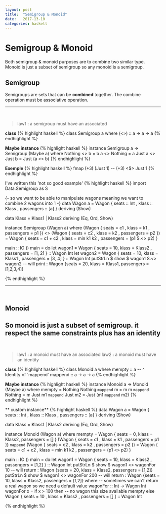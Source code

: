 ```yaml
---
layout: post
title:  "Semigroup & Monoid"
date:   2017-13-10
categories: haskell
---
```


# Semigroup & Monoid

Both semigroup & monoid purposes are to combine two similar type.
Monoid is just a subset of semigroup so any monoid is a semigroup.

## Semigroup

Semigroups are sets that can be **combined** together. The combine operation must be associative operation.


---
<br>

> law1 : a semigroup must have an associated

**class**
{% highlight haskell %}
class Semigroup a where
  (<>) :: a -> a -> a
{% endhighlight %}


**Maybe instance**
{% highlight haskell %}
instance Semigroup a => Semigroup (Maybe a) where
  Nothing <> b       = b
  a       <> Nothing = a
  Just a  <> Just b  = Just (a <> b)
{% endhighlight %}

**Exemple**
{% highlight haskell %}
  fmap (+3) (Just 1) -- (+3) <$> Just 1
{% endhighlight %}

I've written this 'not so good example'
{% highlight haskell %}
import Data.Semigroup as S

{- so we want to be able to manipulate wagons
   meaning we want to combine 2 wagons into 1
-}
data Wagon a = Wagon { seats :: Int
                     , klass :: Klass
                     , passengers :: [a]
                     } deriving (Show)

data Klass = Klass1 | Klass2 deriving (Eq, Ord, Show)

instance Semigroup (Wagon a) where
  (Wagon { seats = c1
         , klass = k1
         , passengers = p1 })
    <> (Wagon { seats = c2
              , klass = k2
              , passengers = p2 }) =
    Wagon { seats = c1 + c2
          , klass = min k1 k2
          , passengers = (p1 S.<> p2)
          }

main :: IO ()
main = do
  let wagon1 = Wagon { seats = 10,
                       klass = Klass2
                     , passengers = [1, 2]
                     } :: Wagon Int
  let wagon2 = Wagon { seats = 10,
                       klass = Klass1
                     , passengers = [3, 4]
                     } :: Wagon Int
  putStrLn $ show $ wagon1 S.<> wagon2
  -- will print : Wagon {seats = 20, klass = Klass1, passengers = [1,2,3,4]}

{% endhighlight %}

---
<br>


## Monoid

So monoid is just a subset of semigroup. it respect the same constraints plus has an identity
---
<br>

> law1 : a monoid must have an associated
> law2 : a monoid must have an identity

**class**
{% highlight haskell %}
class Monoid a where
        mempty  :: a
        -- ^ Identity of 'mappend'
        mappend :: a -> a -> a
{% endhighlight %}

**Maybe instance**
{% highlight haskell %}
instance Monoid a => Monoid (Maybe a) where
  mempty = Nothing
  Nothing `mappend` m = m
  m `mappend` Nothing = m
  Just m1 `mappend` Just m2 = Just (m1 `mappend` m2)
{% endhighlight %}

** custom instance**
{% highlight haskell %}
data Wagon a = Wagon { seats :: Int
                     , klass :: Klass
                     , passengers :: [a]
                     } deriving (Show)

data Klass = Klass1 | Klass2 deriving (Eq, Ord, Show)

instance Monoid (Wagon a) where
  mempty = Wagon { seats = 0, klass = Klass2, passengers = [] }
  (Wagon { seats = c1
         , klass = k1
         , passengers = p1 })
    `mappend` (Wagon { seats = c2
              , klass = k2
              , passengers = p2 }) =
    Wagon { seats = c1 + c2
          , klass = min k1 k2
          , passengers = (p1 <> p2)
          }

main :: IO ()
main = do
  let wagon1 = Wagon { seats = 10,
                       klass = Klass2
                     , passengers = [1,2]
                     } :: Wagon Int
  putStrLn $ show $
    wagon1 <> wagonFor 10
    -- will return :  Wagon {seats = 20, klass = Klass2, passengers = [1,2]}
  putStrLn $ show $
    wagon1 <> wagonFor 200
    -- will return : Wagon {seats = 10, klass = Klass2, passengers = [1,2]}
  where
    -- sometimes we can't return a real wagon so we need a default value
    wagonFor :: Int -> Wagon Int
    wagonFor x =
      if x > 100 then -- no wagon this size available
        mempty
      else
        Wagon { seats = 10
              , klass = Klass2
              , passengers = []
              } :: Wagon Int

{% endhighlight %}
